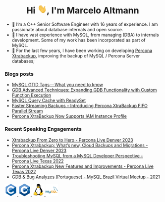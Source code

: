 <h1 align="center">Hi <img src="img/wave.gif" width="30px" height="30px" />, I'm Marcelo Altmann</h1>

- 🔭 I’m a C++ Senior Software Engineer with 16 years of experience. I am passionate about database internals and open source.
- 🐬 I have vast experience with MySQL, from managing (DBA) to internals development. Some of my work has been incorporated as part of MySQL. 
- 👯 For the last few years, I have been working on developing [Percona Xtrabackup](https://github.com/percona/percona-xtrabackup), improving the backup of MySQL / Percona Server databases;

### Blogs posts
<!-- BLOG-POST-LIST:START -->
- [MySQL GTID Tags — What you need to know](https://altmannmarcelo.medium.com/mysql-gtid-tags-what-you-need-to-know-87aca6b2e40b?source=rss-a4227e11d0ab------2)
- [GDB Advanced Techniques: Expanding GDB Functionality with Custom Function Execution](https://altmannmarcelo.medium.com/gdb-advanced-techniques-expanding-gdb-functionality-with-custom-function-execution-ccf50894f61b?source=rss-a4227e11d0ab------2)
- [MySQL Query Cache with ReadySet](https://altmannmarcelo.medium.com/mysql-query-cache-with-readyset-8d4f4aed24ff?source=rss-a4227e11d0ab------2)
- [Faster Streaming Backups – Introducing Percona XtraBackup FIFO Parallel Stream](https://www.percona.com/blog/faster-streaming-backups-introducing-percona-xtrabackup-fifo-parallel-stream/)
- [Percona XtraBackup Now Supports IAM Instance Profile](https://www.percona.com/blog/percona-xtrabackup-now-supports-iam-instance-profile/)
<!-- BLOG-POST-LIST:END -->

### Recent Speaking Engagements
- [Xtrabackup From Zero to Hero - Percona Live Denver 2023](https://speakerdeck.com/marceloaltmann/xtrabackup-from-zero-to-hero)
- [Percona Xtrabackup: What’s new, Cloud Backups and Migrations - Percona Live Denver 2023](https://speakerdeck.com/marceloaltmann/percona-xtrabackup-whats-new-cloud-backups-and-migrations)
- [Troubleshooting MySQL from a MySQL Developer Perspective - Percona Live Texas 2022](https://speakerdeck.com/marceloaltmann/troubleshooting-mysql-from-a-mysql-developer-perspective)
- [Percona Xtrabackup New Features and Improvements - Percona Live Texas 2022](https://speakerdeck.com/marceloaltmann/percona-xtrabackup-new-features-and-improvements)
- [GDB & Bug Analyzes (Portuguese) - MySQL Brazil Virtual Meetup - 2021](https://speakerdeck.com/marceloaltmann/gdb-and-bug-analyzes)

<p align="left"> <a href="https://www.cprogramming.com/" target="_blank" rel="noreferrer"> <img src="https://raw.githubusercontent.com/devicons/devicon/master/icons/c/c-original.svg" alt="c" width="40" height="40"/> </a> <a href="https://www.w3schools.com/cpp/" target="_blank" rel="noreferrer"> <img src="https://raw.githubusercontent.com/devicons/devicon/master/icons/cplusplus/cplusplus-original.svg" alt="cplusplus" width="40" height="40"/> </a> <a href="https://www.linux.org/" target="_blank" rel="noreferrer"> <img src="https://raw.githubusercontent.com/devicons/devicon/master/icons/linux/linux-original.svg" alt="linux" width="40" height="40"/> </a> <a href="https://www.mysql.com/" target="_blank" rel="noreferrer"> <img src="https://raw.githubusercontent.com/devicons/devicon/master/icons/mysql/mysql-original-wordmark.svg" alt="mysql" width="40" height="40"/> </a> </p>

<!--
**altmannmarcelo/altmannmarcelo** is a ✨ _special_ ✨ repository because its `README.md` (this file) appears on your GitHub profile.

Here are some ideas to get you started:

- 🔭 I’m currently working on ...
- 🌱 I’m currently learning ...
- 👯 I’m looking to collaborate on ...
- 🤔 I’m looking for help with ...
- 💬 Ask me about ...
- 📫 How to reach me: ...
- 😄 Pronouns: ...
- ⚡ Fun fact: ...
-->
